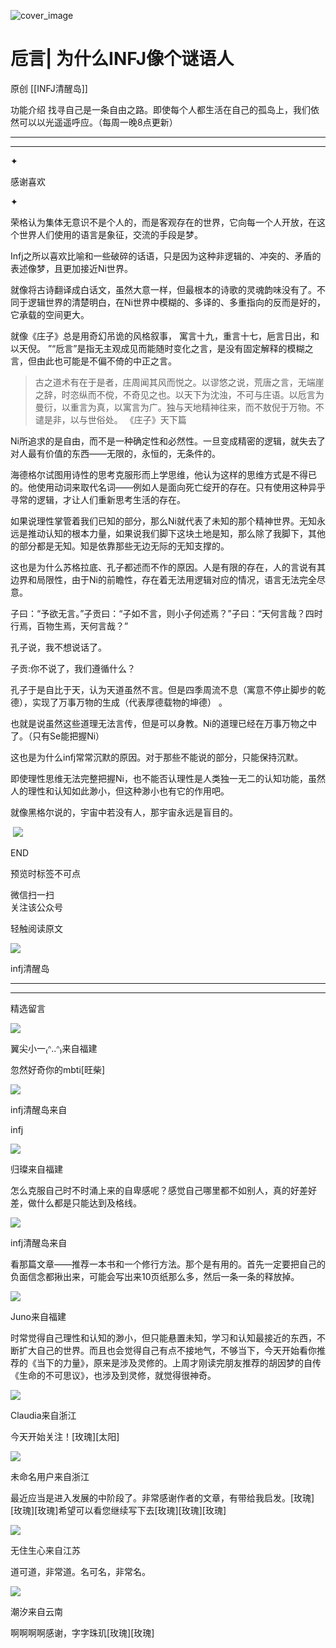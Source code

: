 ![cover_image](https://mmbiz.qlogo.cn/mmbiz_jpg/DZCdtia4bJxq7NfIPs4vC5QHbs3iawlYZ1qotUZjXWp5yIIvcGYot96XaV8B3eYP1ZFaUQZCEhKkzfy5P4R5uvrw/0?wx_fmt=jpeg)

#  卮言| 为什么INFJ像个谜语人

原创  [[INFJ清醒岛]]  





功能介绍  找寻自己是一条自由之路。即使每个人都生活在自己的孤岛上，我们依然可以以光遥遥呼应。（每周一晚8点更新）

__ __

__ _ _

✦

  



感谢喜欢

✦

  

荣格认为集体无意识不是个人的，而是客观存在的世界，它向每一个人开放，在这个世界人们使用的语言是象征，交流的手段是梦。

Infj之所以喜欢比喻和一些破碎的话语，只是因为这种非逻辑的、冲突的、矛盾的表述像梦，且更加接近Ni世界。

就像将古诗翻译成白话文，虽然大意一样，但最根本的诗歌的灵魂韵味没有了。不同于逻辑世界的清楚明白，在Ni世界中模糊的、多译的、多重指向的反而是好的，它承载的空间更大。

就像《庄子》总是用奇幻吊诡的风格叙事，  寓言十九，重言十七，巵言日出，和以天倪。
”“卮言”是指无主观成见而能随时变化之言，是没有固定解释的模糊之言，但由此也可能是不偏不倚的中正之言。

>
> 古之道术有在于是者，庄周闻其风而悦之。以谬悠之说，荒唐之言，无端崖之辞，时恣纵而不傥，不奇见之也。以天下为沈浊，不可与庄语。以卮言为曼衍，以重言为真，以寓言为广。独与天地精神往来，而不敖倪于万物。不谴是非，以与世俗处。
> 《庄子》天下篇

  

  

Ni所追求的是自由，而不是一种确定性和必然性。一旦变成精密的逻辑，就失去了对人最有价值的东西——无限的，永恒的，无条件的。  

海德格尔试图用诗性的思考克服形而上学思维，他认为这样的思维方式是不得已的。他使用动词来取代名词——例如人是面向死亡绽开的存在。只有使用这种异乎寻常的逻辑，才让人们重新思考生活的存在。

如果说理性掌管着我们已知的部分，那么Ni就代表了未知的那个精神世界。无知永远是推动认知的根本力量，如果说我们脚下这块土地是知，那么除了我脚下，其他的部分都是无知。知是依靠那些无边无际的无知支撑的。

这也是为什么苏格拉底、孔子都述而不作的原因。人是有限的存在，人的言说有其边界和局限性，由于Ni的前瞻性，存在着无法用逻辑对应的情况，语言无法完全尽意。

子曰：“予欲无言。”子贡曰：“子如不言，则小子何述焉？”子曰：“天何言哉？四时行焉，百物生焉，天何言哉？”

孔子说，我不想说话了。

子贡:你不说了，我们遵循什么？

孔子于是自比于天，认为天道虽然不言。但是四季周流不息（寓意不停止脚步的乾德），实现了万事万物的生成（代表厚德载物的坤德）  。

也就是说虽然这些道理无法言传，但是可以身教。Ni的道理已经在万事万物之中了。（只有Se能把握Ni）

这也是为什么infj常常沉默的原因。对于那些不能说的部分，只能保持沉默。

即使理性思维无法完整把握Ni，也不能否认理性是人类独一无二的认知功能，虽然人的理性和认知如此渺小，但这种渺小也有它的作用吧。

就像黑格尔说的，宇宙中若没有人，那宇宙永远是盲目的。

  

​
![](https://mmbiz.qpic.cn/mmbiz_gif/7FiadXCUBpqt43ySAFleQonQAWQDMwvCPOiaiaFlUYSG8ibicVqc4d5rBa4niaAWr9DmauJ43FCich2gaNDU6PiaKZQf6w/640?wx_fmt=gif)

END  

预览时标签不可点

微信扫一扫  
关注该公众号



轻触阅读原文

![](http://mmbiz.qpic.cn/mmbiz_png/DZCdtia4bJxpcRrqEcIicNn7icChObS1Eqm6u2hlN1LGAHvlMHZg6O2a3A47KdeC6IqvVTuryNZQpDFQ1LX3JvT9w/0?wx_fmt=png)

infj清醒岛







****



****





精选留言

![](http://mmsns.qpic.cn/mmsns/iaxNB5XaibCeLTYWIUGCYm7cS1kFxTx4ibUSEBZJ6VnOdXPDItJ9PaGRg/0)

翼尖小一₍ᐢ..ᐢ₎来自福建

忽然好奇你的mbti[旺柴]

![](http://wx.qlogo.cn/mmhead/Q3auHgzwzM4icoibBPppWkMrbLG1lB8KhWHaiaiabBib87BTTdVQC8Cyacg/64)

infj清醒岛来自

infj

![](http://mmsns.qpic.cn/mmsns/iaxNB5XaibCeLTYWIUGCYm7cS1kFxTx4ibUSEBZJ6VnOdXPDItJ9PaGRg/0)

归璨来自福建

怎么克服自己时不时涌上来的自卑感呢？感觉自己哪里都不如别人，真的好差好差，做什么都是只能达到及格线。

![](http://wx.qlogo.cn/mmhead/Q3auHgzwzM4icoibBPppWkMrbLG1lB8KhWHaiaiabBib87BTTdVQC8Cyacg/64)

infj清醒岛来自

看那篇文章——推荐一本书和一个修行方法。那个是有用的。首先一定要把自己的负面信念都揪出来，可能会写出来10页纸那么多，然后一条一条的释放掉。

![](http://mmsns.qpic.cn/mmsns/iaxNB5XaibCeLTYWIUGCYm7cS1kFxTx4ibUSEBZJ6VnOdXPDItJ9PaGRg/0)

Juno来自福建

时常觉得自己理性和认知的渺小，但只能悬置未知，学习和认知最接近的东西，不断扩大自己的世界。而且也会觉得自己有点不接地气，不够当下，今天开始看你推荐的《当下的力量》，原来是涉及灵修的。上周才刚读完朋友推荐的胡因梦的自传《生命的不可思议》，也涉及到灵修，就觉得很神奇。

![](http://mmsns.qpic.cn/mmsns/iaxNB5XaibCeLTYWIUGCYm7cS1kFxTx4ibUSEBZJ6VnOdXPDItJ9PaGRg/0)

Claudia来自浙江

今天开始关注！[玫瑰][太阳]

![](http://mmsns.qpic.cn/mmsns/iaxNB5XaibCeLTYWIUGCYm7cS1kFxTx4ibUSEBZJ6VnOdXPDItJ9PaGRg/0)

未命名用户来自浙江

最近应当是进入发展的中阶段了。非常感谢作者的文章，有带给我启发。[玫瑰][玫瑰][玫瑰]希望可以看您继续写下去[玫瑰][玫瑰][玫瑰]

![](http://mmsns.qpic.cn/mmsns/iaxNB5XaibCeLTYWIUGCYm7cS1kFxTx4ibUSEBZJ6VnOdXPDItJ9PaGRg/0)

无住生心来自江苏

道可道，非常道。名可名，非常名。

![](http://mmsns.qpic.cn/mmsns/iaxNB5XaibCeLTYWIUGCYm7cS1kFxTx4ibUSEBZJ6VnOdXPDItJ9PaGRg/0)

潮汐来自云南

啊啊啊啊感谢，字字珠玑[玫瑰][玫瑰]

